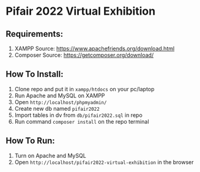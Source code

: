 # Pifair 2022 Virtual Exhibition

## Requirements:

1. XAMPP
   Source: https://www.apachefriends.org/download.html
2. Composer
   Source: https://getcomposer.org/download/

## How To Install:

1. Clone repo and put it in `xampp/htdocs` on your pc/laptop
1. Run Apache and MySQL on XAMPP
1. Open `http://localhost/phpmyadmin/`
1. Create new db named `pifair2022`
1. Import tables in dv from `db/pifair2022.sql` in repo
1. Run command `composer install` on the repo terminal

## How To Run:

1. Turn on Apache and MySQL
2. Open `http://localhost/pifair2022-virtual-exhibition` in the browser
